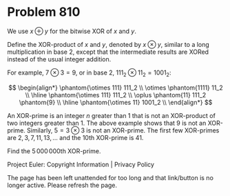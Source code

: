#   Problem 810

   We use $x\oplus y$ for the bitwise XOR of $x$ and $y$.

   Define the XOR-product of $x$ and $y$, denoted by $x \otimes y$, similar
   to a long multiplication in base $2$, except that the intermediate results
   are XORed instead of the usual integer addition.

   For example, $7 \otimes 3 = 9$, or in base $2$, $111_2 \otimes 11_2 =
   1001_2$:

   $$ \begin{align*} \phantom{\otimes 111} 111_2 \\ \otimes \phantom{1111}
   11_2 \\ \hline \phantom{\otimes 111} 111_2 \\ \oplus \phantom{11} 111_2
   \phantom{9} \\ \hline \phantom{\otimes 11} 1001_2 \\ \end{align*} $$

   An XOR-prime is an integer $n$ greater than $1$ that is not an XOR-product
   of two integers greater than $1$. The above example shows that $9$ is not
   an XOR-prime. Similarly, $5 = 3 \otimes 3$ is not an XOR-prime. The first
   few XOR-primes are $2, 3, 7, 11, 13, ...$ and the 10th XOR-prime is $41$.

   Find the $5\,000\,000$th XOR-prime.

   Project Euler: Copyright Information | Privacy Policy

   The page has been left unattended for too long and that link/button is no
   longer active. Please refresh the page.

